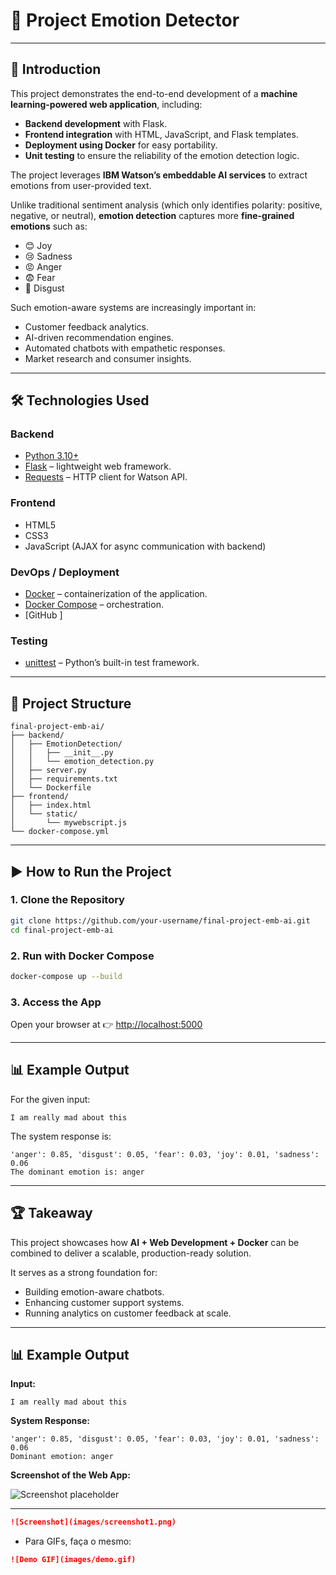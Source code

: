 # 📌 Project Emotion Detector

---

## 🧩 Introduction

This project demonstrates the end-to-end development of a **machine learning-powered web application**, including:

* **Backend development** with Flask.
* **Frontend integration** with HTML, JavaScript, and Flask templates.
* **Deployment using Docker** for easy portability.
* **Unit testing** to ensure the reliability of the emotion detection logic.

The project leverages **IBM Watson’s embeddable AI services** to extract emotions from user-provided text.

Unlike traditional sentiment analysis (which only identifies polarity: positive, negative, or neutral), **emotion detection** captures more **fine-grained emotions** such as:

* 😊 Joy
* 😢 Sadness
* 😡 Anger
* 😨 Fear
* 🤢 Disgust

Such emotion-aware systems are increasingly important in:

* Customer feedback analytics.
* AI-driven recommendation engines.
* Automated chatbots with empathetic responses.
* Market research and consumer insights.

---

## 🛠️ Technologies Used

### **Backend**

* [Python 3.10+](https://www.python.org/)
* [Flask](https://flask.palletsprojects.com/) – lightweight web framework.
* [Requests](https://pypi.org/project/requests/) – HTTP client for Watson API.

### **Frontend**

* HTML5
* CSS3
* JavaScript (AJAX for async communication with backend)

### **DevOps / Deployment**

* [Docker](https://www.docker.com/) – containerization of the application.
* [Docker Compose](https://docs.docker.com/compose/) – orchestration.
* [GitHub ]

### **Testing**

* [unittest](https://docs.python.org/3/library/unittest.html) – Python’s built-in test framework.

---

## 📂 Project Structure

```
final-project-emb-ai/
├── backend/
│   ├── EmotionDetection/
│   │   ├── __init__.py
│   │   └── emotion_detection.py
│   ├── server.py
│   ├── requirements.txt
│   └── Dockerfile
├── frontend/
│   ├── index.html
│   └── static/
│       └── mywebscript.js
└── docker-compose.yml
```

---

## ▶️ How to Run the Project

### 1. Clone the Repository

```bash
git clone https://github.com/your-username/final-project-emb-ai.git
cd final-project-emb-ai
```

### 2. Run with Docker Compose

```bash
docker-compose up --build
```

### 3. Access the App

Open your browser at 👉 [http://localhost:5000](http://localhost:5000)

---

## 📊 Example Output

For the given input:

```
I am really mad about this
```

The system response is:

```
'anger': 0.85, 'disgust': 0.05, 'fear': 0.03, 'joy': 0.01, 'sadness': 0.06
The dominant emotion is: anger
```

---

## 🏆 Takeaway

This project showcases how **AI + Web Development + Docker** can be combined to deliver a scalable, production-ready solution.

It serves as a strong foundation for:

* Building emotion-aware chatbots.
* Enhancing customer support systems.
* Running analytics on customer feedback at scale.

---

## 📊 Example Output

**Input:**

```
I am really mad about this
```

**System Response:**

```
'anger': 0.85, 'disgust': 0.05, 'fear': 0.03, 'joy': 0.01, 'sadness': 0.06
Dominant emotion: anger
```

**Screenshot of the Web App:**

![Screenshot placeholder](https://via.placeholder.com/800x400?text=Web+App+Screenshot)

<!--**GIF Demonstration:**

![GIF placeholder](https://via.placeholder.com/800x400?text=App+Interaction+GIF)-->

---

```markdown
![Screenshot](images/screenshot1.png)
```

* Para GIFs, faça o mesmo:

```markdown
![Demo GIF](images/demo.gif)
```


